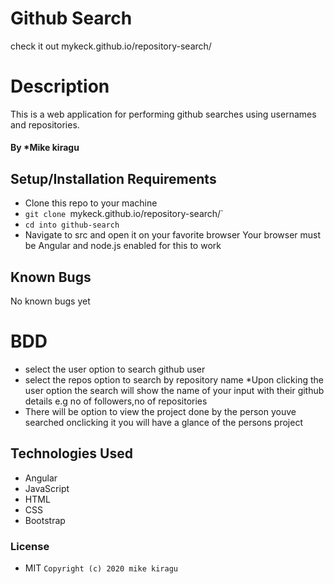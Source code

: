 # Github Search
check it out mykeck.github.io/repository-search/

# Description
This is a web application for performing github searches using usernames and repositories.

#### By *Mike kiragu

## Setup/Installation Requirements

* Clone this repo to your machine
* `git clone `mykeck.github.io/repository-search/`
* `cd into github-search`
* Navigate to src  and open it on your favorite browser
Your browser must be Angular and node.js enabled for this to work

## Known Bugs
No known bugs yet

# BDD
* select the user option to search github user
* select the repos option to search by repository name 
*Upon clicking the user option the search will show the name of your  input with their github details e.g no of followers,no of repositories
* There will be option to view the project done by the person youve searched onclicking it you will have a glance of the persons project 


## Technologies Used
* Angular
* JavaScript
* HTML
* CSS
* Bootstrap


### License
* MIT
`Copyright (c) 2020 mike kiragu`